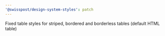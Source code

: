 ```yaml
---
'@swisspost/design-system-styles': patch
---
```


Fixed table styles for striped, bordered and borderless tables (default HTML table)
